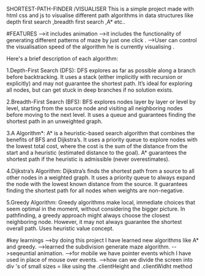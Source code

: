 SHORTEST-PATH-FINDER /VISUALISER
This is a simple project made with html css and js to visualise different path algorithms in data structures like depth first search ,breadth first search ,A* etc..

#FEATURES
-->it includes animation
-->it includes the functionality of generating different patterns of maze by just one click .
-->User can control the visualisation speed of the algorithm he is currently visualising .


Here's a brief description of each algorithm:

1.Depth-First Search (DFS): DFS explores as far as possible along a branch before backtracking.
It uses a stack (either implicitly with recursion or explicitly) and may not guarantee the shortest path.
It’s ideal for exploring all nodes, but can get stuck in deep branches if no solution exists.

2.Breadth-First Search (BFS): BFS explores nodes layer by layer or level by level, starting from the source node and visiting all neighboring nodes before moving to the next level. 
It uses a queue and guarantees finding the shortest path in an unweighted graph.

3.A Algorithm*: A* is a heuristic-based search algorithm that combines the benefits of BFS and Dijkstra’s.
It uses a priority queue to explore nodes with the lowest total cost, where the cost is the sum of the distance from the start and a heuristic (estimated distance to the goal).
A* guarantees the shortest path if the heuristic is admissible (never overestimates).

4.Dijkstra’s Algorithm: Dijkstra’s finds the shortest path from a source to all other nodes in a weighted graph.
It uses a priority queue to always expand the node with the lowest known distance from the source. 
It guarantees finding the shortest path for all nodes when weights are non-negative.

5.Greedy Algorithm: Greedy algorithms make local, immediate choices that seem optimal in the moment, without considering the bigger picture.
In pathfinding, a greedy approach might always choose the closest neighboring node. However, it may not always guarantee the shortest overall path.
Uses heuristic value concept.


#key learnings 
-->by doing this project I have learned new algorithms like A* and greedy.
-->learned the subdivision generate maze algorithm.
-->seqeuntial animation.
-->for mobile we have pointer events which I have used in place of mouse over events.
-->how can we divide the screen into div 's of small sizes = like using the .clientHeight  and .clientWidht method

